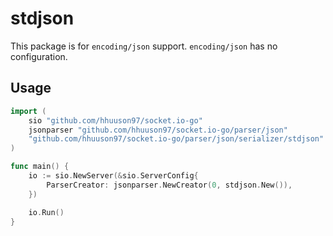 # stdjson

This package is for `encoding/json` support. `encoding/json` has no configuration.

## Usage

```go
import (
    sio "github.com/hhuuson97/socket.io-go"
    jsonparser "github.com/hhuuson97/socket.io-go/parser/json"
    "github.com/hhuuson97/socket.io-go/parser/json/serializer/stdjson"
)

func main() {
    io := sio.NewServer(&sio.ServerConfig{
        ParserCreator: jsonparser.NewCreator(0, stdjson.New()),
    })

    io.Run()
}
```
